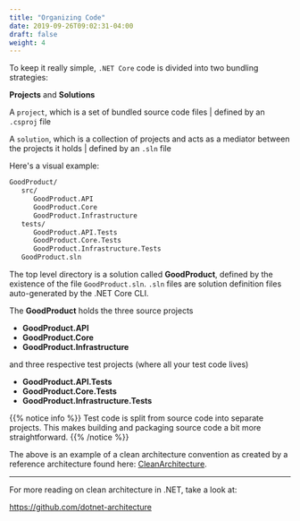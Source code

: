 ```yaml
---
title: "Organizing Code"
date: 2019-09-26T09:02:31-04:00
draft: false
weight: 4
---
```


To keep it really simple, `.NET Core` code is divided into two bundling strategies:


**Projects** and **Solutions**

A `project`, which is a set of bundled source code files | defined by an `.csproj` file

A `solution`, which is a collection of projects and acts as a mediator between the projects it holds | defined by an `.sln` file

Here's a visual example:

```markdown
GoodProduct/
   src/
      GoodProduct.API
      GoodProduct.Core
      GoodProduct.Infrastructure
   tests/
      GoodProduct.API.Tests
      GoodProduct.Core.Tests
      GoodProduct.Infrastructure.Tests
   GoodProduct.sln
```

The top level directory is a solution called **GoodProduct**, defined by the existence of the file `GoodProduct.sln`. 
`.sln` files are solution definition files auto-generated by the .NET Core CLI.

The **GoodProduct** holds the three source projects 

- **GoodProduct.API** 
- **GoodProduct.Core**
- **GoodProduct.Infrastructure**

and three respective test projects (where all your test code lives)

- **GoodProduct.API.Tests** 
- **GoodProduct.Core.Tests**
- **GoodProduct.Infrastructure.Tests**

{{% notice info %}}
Test code is split from source code into separate projects. This makes building and packaging source code a bit more
straightforward.
{{% /notice %}}

The above is an example of a clean architecture convention as created by a reference architecture found here:
[CleanArchitecture](https://github.com/ardalis/CleanArchitecture). 

---

For more reading on clean architecture in .NET, take a look at:

https://github.com/dotnet-architecture
